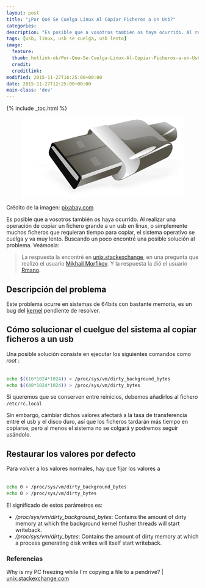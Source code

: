 ```yaml
---
layout: post
title: "¿Por Qué Se Cuelga Linux Al Copiar Ficheros a Un Usb?"
categories:
description: "Es posible que a vosotros también os haya ocurrido. Al realizar una operación de copiar un fichero grande a un usb en linux, o simplemente muchos ficheros que requieran tiempo para copiar, el sistema operativo se cuelga y va muy lento. Buscando un poco encontré una posible solución al problema. Veámosla:"
tags: [usb, linux, usb se cuelga, usb lento]
image:
  feature:
  thumb: hotlink-ok/Por-Que-Se-Cuelga-Linux-Al-Copiar-Ficheros-a-un-Usb.png
  credit:
  creditlink:
modified: 2015-11-27T16:25:00+00:00
date: 2015-11-27T12:25:00+00:00
main-class: 'dev'
---
```


{% include _toc.html %}
<figure>
  <img src="/assets/img/hotlink-ok/Por-Que-Se-Cuelga-Linux-Al-Copiar-Ficheros-a-un-Usb.png" title="{{ page.title }}" alt="{{ page.title }}" />
</figure>
<span class="image-credit">Crédito de la imagen: <a href="https://pixabay.com/en/usb-drive-storage-plug-flash-38264/">pixabay.com</a></span><br/>

Es posible que a vosotros también os haya ocurrido. Al realizar una operación de copiar un fichero grande a un usb en linux, o simplemente muchos ficheros que requieran tiempo para copiar, el sistema operativo se cuelga y va muy lento. Buscando un poco encontré una posible solución al problema. Veámosla:

>La respuesta la encontré en <a href="http://unix.stackexchange.com" target="_blank" title="stackexchange">unix.stackexchange</a>, en una pregunta que realizó el usuario <a href="http://unix.stackexchange.com/users/52763/mikhail-morfikov" target="_blank" title="">Mikhail Morfikov</a>. Y la respuesta la dió el usuario <a href="http://unix.stackexchange.com/users/52205/rmano" target="_blank" title="">Rmano</a>.

<!--ad-->

## Descripción del problema

Este problema ocurre en sistemas de 64bits con bastante memoria, es un bug del <a href="http://lwn.net/Articles/572911/" target="_blank" title="">kernel</a> pendiente de resolver.

## Cómo solucionar el cuelgue del sistema al copiar ficheros a un usb

Una posible solución consiste en ejecutar los siguientes comandos como _root_ :

```bash

echo $((16*1024*1024)) > /proc/sys/vm/dirty_background_bytes
echo $((48*1024*1024)) > /proc/sys/vm/dirty_bytes

```

Si queremos que se conserven entre reinicios, debemos añadirlos al fichero `/etc/rc.local`

Sin embargo, cambiar dichos valores afectará a la tasa de transferencia entre el usb y el disco duro, así que los ficheros tardarán más tiempo en copiarse, pero al menos el sistema no se colgará y podremos seguir usándolo.

## Restaurar los valores por defecto

Para volver a los valores normales, hay que fijar los valores a

```bash

echo 0 > /proc/sys/vm/dirty_background_bytes
echo 0 > /proc/sys/vm/dirty_bytes

```

El significado de estos parámetros es:

- _/proc/sys/vm/dirty_background_bytes_: Contains the amount of dirty memory at which the background kernel
flusher threads will start writeback.
- _/proc/sys/vm/dirty_bytes_: Contains the amount of dirty memory at which a process generating disk writes
will itself start writeback.

### Referencias

Why is my PC freezing while I'm copying a file to a pendrive? | [unix.stackexchange.com](http://unix.stackexchange.com/questions/107703/why-is-my-pc-freezing-while-im-copying-a-file-to-a-pendrive "Why is my PC freezing while I'm copying a file to a pendrive?")
